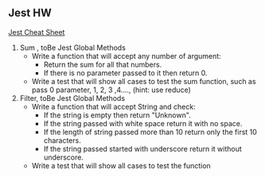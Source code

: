 ## Jest HW
[Jest Cheat Sheet](https://github.com/sapegin/jest-cheat-sheet)
1. Sum , toBe Jest Global Methods
    * Write a function that will accept any number of argument:
        * Return the sum for all that numbers.
        * If there is no parameter passed to it then return 0.
    * Write a test that will show all cases to test the sum function, such as pass 0 parameter, 1, 2, 3 ,4...., (hint: use reduce) 
2. Filter, toBe Jest Global Methods
    * Write a function that will accept String and check:
        * If the string is empty then return "Unknown".
        * If the string passed with white space return it with no space.
        * If the length of string passed more than 10 return only the first 10 characters. 
        * If the string passed started with underscore return it without underscore.
    * Write a test that will show all cases to test the function